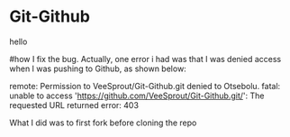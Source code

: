 # Git-Github
hello

#how I fix the bug.
Actually, one error i had was that I was denied access when I was pushing to Github, as shown below:

remote: Permission to VeeSprout/Git-Github.git denied to Otsebolu.
fatal: unable to access 'https://github.com/VeeSprout/Git-Github.git/': The requested URL returned error: 403

What I did was to first fork before cloning the repo 



